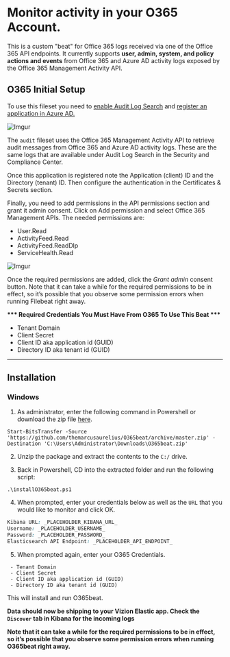 # Monitor activity in your O365 Account.

This is a custom "beat" for Office 365 logs received via one of the Office 365 API endpoints. It currently supports <b>user, admin, system, and policy actions and events</b> from Office 365 and Azure AD activity logs exposed by the Office 365 Management Activity API.

## O365 Initial Setup

To use this fileset you need to [enable Audit Log Search](https://docs.microsoft.com/en-us/microsoft-365/compliance/turn-audit-log-search-on-or-off?view=o365-worldwide#turn-on-audit-log-search)  and [register an application in Azure AD.](https://docs.microsoft.com/en-us/office/office-365-management-api/get-started-with-office-365-management-apis#register-your-application-in-azure-ad)

![Imgur](https://imgur.com/cPOrFq2.png)

The ```audit``` fileset uses the Office 365 Management Activity API to retrieve audit messages from Office 365 and Azure AD activity logs. These are the same logs that are available under Audit Log Search in the Security and Compliance Center.


Once this application is registered note the Application (client) ID and the Directory (tenant) ID. Then configure the authentication in the Certificates & Secrets section.

Finally, you need to add permissions in the API permissions section and grant it admin consent. Click on Add permission and select Office 365 Management APIs. The needed permissions are:

- User.Read
- ActivityFeed.Read
- ActivityFeed.ReadDlp
- ServiceHealth.Read

![Imgur](https://imgur.com/qjOaUpL.png)

Once the required permissions are added, click the <i>Grant admin</i> consent button. Note that it can take a while for the required permissions to be in effect, so it’s possible that you observe some permission errors when running Filebeat right away.

<b>*** Required Credentials You Must Have From O365 To Use This Beat ***</b>

 - Tenant Domain
 - Client Secret
 - Client ID aka application id (GUID)
 - Directory ID aka tenant id (GUID)
 
<hr>
 
## Installation
 
### Windows
 
1) As administrator, enter the following command in Powershell or download the zip file [here](https://github.com/themarcusaurelius/O365beat/archive/master.zip).

```
Start-BitsTransfer -Source 'https://github.com/themarcusaurelius/O365beat/archive/master.zip' -Destination 'C:\Users\Administrator\Downloads\O365beat.zip'
```

2) Unzip the package and extract the contents to the `C:/` drive.

3) Back in Powershell, CD into the extracted folder and run the following script:

```
.\installO365beat.ps1
```

4) When prompted, enter your credentials below as well as the ```URL``` that you would like to monitor and click OK.

```css
Kibana URL: _PLACEHOLDER_KIBANA_URL_
Username: _PLACEHOLDER_USERNAME_
Password: _PLACEHOLDER_PASSWORD_
Elasticsearch API Endpoint: _PLACEHOLDER_API_ENDPOINT_
```

5) When prompted again, enter your O365 Credentials. 

```
 - Tenant Domain
 - Client Secret
 - Client ID aka application id (GUID)
 - Directory ID aka tenant id (GUID)
```

This will install and run O365beat.

**Data should now be shipping to your Vizion Elastic app. Check the ```Discover``` tab in Kibana for the incoming logs**

<b>Note that it can take a while for the required permissions to be in effect, so it’s possible that you observe some permission errors when running O365beat right away.</b>

